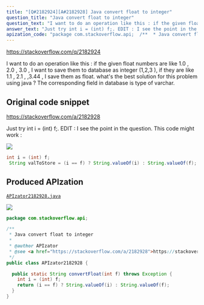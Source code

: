 ```yaml
---
title: "[Q#2182924][A#2182928] Java convert float to integer"
question_title: "Java convert float to integer"
question_text: "I want to do an operation like this : if the given float numbers are like 1.0 , 2.0 , 3.0 , I want to save them to database as integer (1,2,3 ), if they are like 1.1 , 2.1 , ,3.44 , I save them as float. what's the best solution for this problem using java ?  The corresponding field in database is type of varchar."
answer_text: "Just try int i = (int) f;. EDIT : I see the point in the question. This code might work :"
apization_code: "package com.stackoverflow.api;  /**  * Java convert float to integer  *  * @author APIzator  * @see <a href=\"https://stackoverflow.com/a/2182928\">https://stackoverflow.com/a/2182928</a>  */ public class APIzator2182928 {    public static String convertFloat(int f) throws Exception {     int i = (int) f;     return (i == f) ? String.valueOf(i) : String.valueOf(f);   } }"
---
```


https://stackoverflow.com/q/2182924

I want to do an operation like this : if the given float numbers are like 1.0 , 2.0 , 3.0 , I want to save them to database as integer (1,2,3 ), if they are like 1.1 , 2.1 , ,3.44 , I save them as float. what&#x27;s the best solution for this problem using java ?  The corresponding field in database is type of varchar.



## Original code snippet

https://stackoverflow.com/a/2182928

Just try int i = (int) f;.
EDIT : I see the point in the question. This code might work :

<div class="code-logo"><img src="/stackoverflow.png" /></div>

```java
int i = (int) f;
 String valToStore = (i == f) ? String.valueOf(i) : String.valueOf(f);
```

## Produced APIzation

[`APIzator2182928.java`](https://github.com/blind-papers/apization-temp-data/raw/main/search/APIzator2182928.java)

<div class="code-logo"><img src="/apizator.png" /></div>

```java
package com.stackoverflow.api;

/**
 * Java convert float to integer
 *
 * @author APIzator
 * @see <a href="https://stackoverflow.com/a/2182928">https://stackoverflow.com/a/2182928</a>
 */
public class APIzator2182928 {

  public static String convertFloat(int f) throws Exception {
    int i = (int) f;
    return (i == f) ? String.valueOf(i) : String.valueOf(f);
  }
}

```